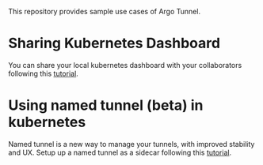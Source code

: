 This repository provides sample use cases of Argo Tunnel.

# Sharing Kubernetes Dashboard
You can share your local kubernetes dashboard with your collaborators following this [tutorial](sharing-k8s-dashboard/README.md).

# Using named tunnel (beta) in kubernetes
Named tunnel is a new way to manage your tunnels, with improved stability and UX. Setup up a named tunnel as a sidecar following this [tutorial](named-tunnel-k8s).